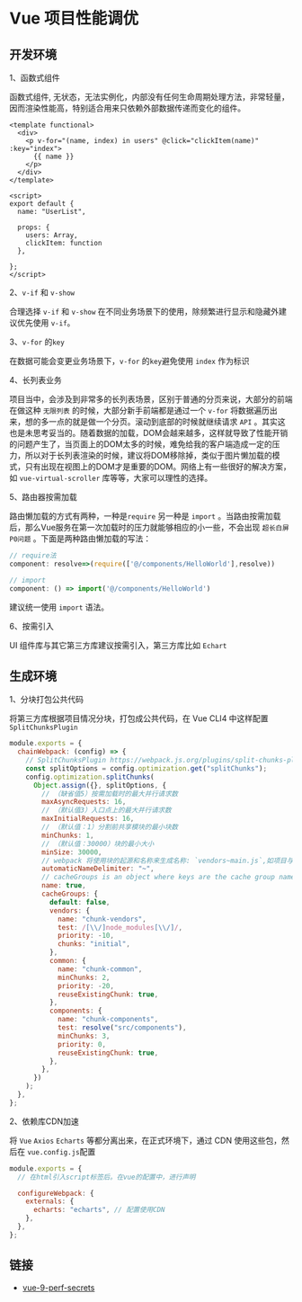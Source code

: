 # Vue 项目性能调优

## 开发环境

1、函数式组件

函数式组件, 无状态，无法实例化，内部没有任何生命周期处理方法，非常轻量，因而渲染性能高，特别适合用来只依赖外部数据传递而变化的组件。

```vue
<template functional>
  <div>
    <p v-for="(name, index) in users" @click="clickItem(name)" :key="index">
      {{ name }}
    </p>
  </div>
</template>

<script>
export default {
  name: "UserList",

  props: {
    users: Array,
    clickItem: function
  },

};
</script>
```

2、`v-if` 和 `v-show`

合理选择 `v-if` 和 `v-show` 在不同业务场景下的使用，除频繁进行显示和隐藏外建议优先使用 `v-if`。

3、`v-for` 的`key`

在数据可能会变更业务场景下，`v-for` 的`key`避免使用 `index` 作为标识

4、长列表业务

项目当中，会涉及到非常多的长列表场景，区别于普通的分页来说，大部分的前端在做这种 `无限列表` 的时候，大部分新手前端都是通过一个 `v-for` 将数据遍历出来，想的多一点的就是做一个分页。滚动到底部的时候就继续请求 `API` 。其实这也是未思考妥当的。随着数据的加载，DOM会越来越多，这样就导致了性能开销的问题产生了，当页面上的DOM太多的时候，难免给我的客户端造成一定的压力，所以对于长列表渲染的时候，建议将DOM移除掉，类似于图片懒加载的模式，只有出现在视图上的DOM才是重要的DOM。网络上有一些很好的解决方案，如 `vue-virtual-scroller` 库等等，大家可以理性的选择。

5、路由器按需加载

路由懒加载的方式有两种，一种是`require` 另一种是 `import` 。当路由按需加载后，那么Vue服务在第一次加载时的压力就能够相应的小一些，不会出现 `超长白屏P0问题` 。下面是两种路由懒加载的写法：

```javascript
// require法
component: resolve=>(require(['@/components/HelloWorld'],resolve))

// import
component: () => import('@/components/HelloWorld')
```

建议统一使用 `import` 语法。

6、按需引入

UI 组件库与其它第三方库建议按需引入，第三方库比如 `Echart`

## 生成环境

1、分块打包公共代码

将第三方库根据项目情况分块，打包成公共代码，在 Vue CLI4 中这样配置 `SplitChunksPlugin`

```javascript
module.exports = {
  chainWebpack: (config) => {
    // SplitChunksPlugin https://webpack.js.org/plugins/split-chunks-plugin/
    const splitOptions = config.optimization.get("splitChunks");
    config.optimization.splitChunks(
      Object.assign({}, splitOptions, {
        // （缺省值5）按需加载时的最大并行请求数
        maxAsyncRequests: 16,
        // （默认值3）入口点上的最大并行请求数
        maxInitialRequests: 16,
        // （默认值：1）分割前共享模块的最小块数
        minChunks: 1,
        // （默认值：30000）块的最小大小
        minSize: 30000,
        // webpack 将使用块的起源和名称来生成名称: `vendors~main.js`,如项目与"~"冲突，则可通过此值修改，Eg: '-'
        automaticNameDelimiter: "~",
        // cacheGroups is an object where keys are the cache group names.
        name: true,
        cacheGroups: {
          default: false,
          vendors: {
            name: "chunk-vendors",
            test: /[\\/]node_modules[\\/]/,
            priority: -10,
            chunks: "initial",
          },
          common: {
            name: "chunk-common",
            minChunks: 2,
            priority: -20,
            reuseExistingChunk: true,
          },
          components: {
            name: "chunk-components",
            test: resolve("src/components"),
            minChunks: 3,
            priority: 0,
            reuseExistingChunk: true,
          },
        },
      })
    );
  },
};
```

2、依赖库CDN加速

将 `Vue` `Axios` `Echarts` 等都分离出来，在正式环境下，通过 CDN 使用这些包，然后在 `vue.config.js`配置

```javascript
module.exports = {
  // 在html引入script标签后。在vue的配置中，进行声明

  configureWebpack: {
    externals: {
      echarts: "echarts", // 配置使用CDN
    },
  },
};
```



## 链接

  - [vue-9-perf-secrets](https://slides.com/akryum/vueconfus-2019)